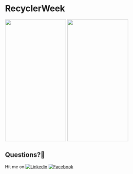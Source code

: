 # RecyclerWeek

<img src="https://user-images.githubusercontent.com/7110339/54258549-0d1c6b80-4574-11e9-85b7-0f2ada7d3074.jpg" width="200" height="400">  <img src="https://user-images.githubusercontent.com/7110339/54258551-0d1c6b80-4574-11e9-9a5e-17a564e28a43.jpg" width="200" height="400">  

## Questions?🤔
Hit me on [![Linkedin](https://img.shields.io/badge/Linkedin-Emre%20Karataş-blue.svg)](https://www.linkedin.com/in/emre-karata%C5%9F-062b26a9/)  [![Facebook](https://img.shields.io/badge/Facebook-Emre%20Karataş-blue.svg)](https://www.facebook.com/emre.karatas.311)


